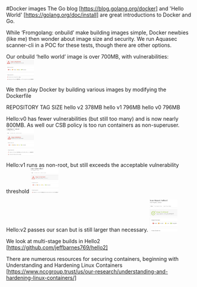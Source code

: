 #Docker images
The Go blog [https://blog.golang.org/docker] and 'Hello World' [https://golang.org/doc/install] are great introductions to Docker and Go. 

While ‘Fromgolang: onbuild’ make building images simple, Docker newbies (like me) then wonder about image size and security.  We run Aquasec scanner-cli in a POC for these tests, though there are other options.

Our onbuild ‘hello world’ image is over 700MB, with vulnerabilities:
<img src="img/onbuild.jpg" width="75">

We then play Docker by building various images by modifying the Dockerfile

REPOSITORY  TAG     SIZE
hello       v2      378MB
hello       v1      796MB
hello       v0      796MB

Hello:v0 has fewer vulnerabilities (but still too many) and is now nearly 800MB.  As well our CSB policy is too run containers as non-superuser.
<img src="img/hello0.jpg" width="75">

Hello:v1 runs as  non-root, but still exceeds the acceptable vulnerability threshold
<img src="img/hello1.jpg" width="75">

Hello:v2 passes our scan but is still larger than necessary.
<img src="img/hello2.jpg" width="75">

We look at multi-stage builds in Hello2 [https://github.com/jeffbarnes769/hello2]

There are numerous resources for securing containers, beginning with Understanding and Hardening Linux Containers [https://www.nccgroup.trust/us/our-research/understanding-and-hardening-linux-containers/]